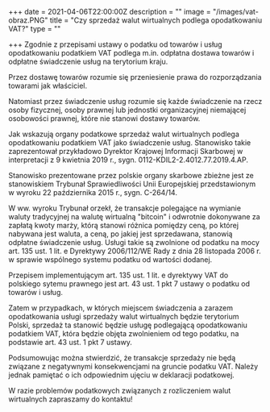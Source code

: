 +++
date = 2021-04-06T22:00:00Z
description = ""
image = "/images/vat-obraz.PNG"
title = "Czy sprzedaż walut wirtualnych podlega opodatkowaniu VAT?"
type = ""

+++
Zgodnie z przepisami ustawy o podatku od towarów i usług opodatkowaniu podatkiem VAT podlega m.in. odpłatna dostawa towarów i odpłatne świadczenie usług na terytorium kraju.

Przez dostawę towarów rozumie się przeniesienie prawa do rozporządzania towarami jak właściciel.

Natomiast przez świadczenie usług rozumie się każde świadczenie na rzecz osoby fizycznej, osoby prawnej lub jednostki organizacyjnej niemającej osobowości prawnej, które nie stanowi dostawy towarów.

Jak wskazują organy podatkowe sprzedaż walut wirtualnych podlega opodatkowaniu podatkiem VAT jako świadczenie usług. Stanowisko takie zaprezentował przykładowo Dyrektor Krajowej Informacji Skarbowej w interpretacji z 9 kwietnia 2019 r., sygn. 0112-KDIL2-2.4012.77.2019.4.AP.

Stanowisko prezentowane przez polskie organy skarbowe zbieżne jest ze stanowiskiem Trybunał Sprawiedliwości Unii Europejskiej przedstawionym w wyroku 22 października 2015 r., sygn. C-264/14.

W ww. wyroku Trybunał orzekł, że transakcje polegające na wymianie waluty tradycyjnej na walutę wirtualną "bitcoin" i odwrotnie dokonywane za zapłatą kwoty marży, którą stanowi różnica pomiędzy ceną, po której nabywana jest waluta, a ceną, po jakiej jest sprzedawana, stanowią odpłatne świadczenie usług. Usługi takie są zwolnione od podatku na mocy art. 135 ust. 1 lit. e Dyrektywy 2006/112/WE Rady z dnia 28 listopada 2006 r. w sprawie wspólnego systemu podatku od wartości dodanej.

Przepisem implementującym art. 135 ust. 1 lit. e dyrektywy VAT do polskiego sytemu prawnego jest art. 43 ust. 1 pkt 7 ustawy o podatku od towarów i usług.

Zatem w przypadkach, w których miejscem świadczenia a zarazem opodatkowania usługi sprzedaży walut wirtualnych będzie terytorium Polski, sprzedaż ta stanowić będzie usługę podlegającą opodatkowaniu podatkiem VAT, która będzie objęta zwolnieniem od tego podatku, na podstawie art. 43 ust. 1 pkt 7 ustawy.

Podsumowując można stwierdzić, że transakcje sprzedaży nie będą związane z negatywnymi konsekwencjami na gruncie podatku VAT. Należy jednak pamiętać o ich odpowiednim ujęciu w deklaracji podatkowej.

W razie problemów podatkowych związanych z rozliczeniem walut wirtualnych zapraszamy do kontaktu!